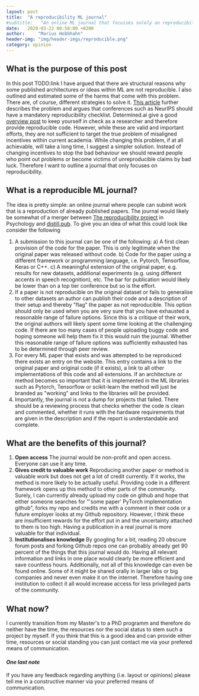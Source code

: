```yaml
---
layout: post
title:  "A reproducibility ML journal"
#subtitle:   "An online ML journal that focusses solely on reproducibility results"
date:   2020-03-22 00:58:00 +0200
author:     "Marius Hobbhahn"
header-img: "img/header-imgs/reproducible.png"
category: opinion
---
```



## What is the purpose of this post

In this post TODO:link I have argued that there are structural reasons why some published architectures or ideas within ML are not reproducible. I also outlined and estimated some of the harms that come with this problem. There are, of course, different strategies to solve it. <a href='https://www.wired.com/story/artificial-intelligence-confronts-reproducibility-crisis/'>This article</a> further describes the problem and argues that conferences such as NeurIPS should have a mandatory reproducibility checklist. Determined.ai give a good <a href='https://determined.ai/blog/reproducibility-in-ml/'>overview post</a> to keep yourself in check as a researcher and therefore provide reproducible code. However, while these are valid and important efforts, they are not sufficient to target the true problem of misaligned incentives within current academia. While changing this problem, if at all achievable, will take a long time, I suggest a simpler solution. Instead of changing incentives to stop the bad behaviour we should reward people who point out problems or become victims of unreproducible claims by bad luck. Therefore I want to outline a journal that only focuses on reproducibility. 

## What is a reproducible ML journal?

The idea is pretty simple: an online journal where people can submit work that is a reproduction of already published papers. The journal would likely be somewhat of a merger between <a href='https://osf.io/ezcuj/wiki/home/'>The reproducibility project</a> in Psychology and <a href='https://distill.pub/'>distill.pub</a>. To give you an idea of what this could look like consider the following
1. A submission to this journal can be one of the following: a) A first clean provision of the code for the paper. This is only legitimate when the original paper was released without code. b) Code for the paper using a different framework or programming language, i.e. Pytorch, Tensorflow, Keras or C++. c) A meaningful extension of the original paper, e.g. results for new datasets, additional experiments (e.g. using different accents in speech recognition), etc. The bar for publication would likely be lower than on a top tier conference but so is the effort. 
2. If a paper is not reproducible on the original dataset or fails to generalise to other datasets an author can publish their code and a description of their setup and thereby "flag" the paper as not reproducible. This option should only be used when you are very sure that you have exhausted a reasonable range of failure options. Since this is a critique of their work, the original authors will likely spent some time looking at the challenging code. If there are too many cases of people uploading buggy code and hoping someone will help them fix it this would ruin the journal. Whether this reasonable range of failure options was sufficiently exhausted has to be determined through peer review. 
3. For every ML paper that exists and was attempted to be reproduced there exists an entry on the website. This entry contains a link to the original paper and original code (if it exists), a link to all other implementations of this code and all extensions. If an architecture or method becomes so important that it is implemented in the ML libraries such as Pytorch, Tensorflow or scikit-learn the method will just be branded as "working" and links to the libraries will be provided. 
4. Importantly, the journal is not a dump for projects that failed. There should be a reviewing process that checks whether the code is clean and commented, whether it runs with the hardware requirements that are given in the description and if the report is understandable and complete. 

## What are the benefits of this journal?

1. **Open access** The journal would be non-profit and open access. Everyone can use it any time.
2. **Gives credit to valuable work** Reproducing another paper or method is valuable work but does not get a lot of credit currently. If it works, the method is more likely to be actually useful. Providing code in a different framework opens up this method to other parts of the community. Surely, I can currently already upload my code on github and hope that either someone searches for "'some paper' PyTorch implementation github", forks my repo and credits me with a comment in their code or a future employer looks at my Github repository. However, I think these are insufficient rewards for the effort put in and the uncertainty attached to them is too high. Having a publication in a real journal is more valuable for that individual.
3. **Institutionalises knowledge** By googling for a bit, reading 20 obscure forum posts and forking Github repos one can probably already get 90 percent of the things that this journal would do. Having all relevant information and links in one place would clearly be more efficient and save countless hours. Additionally, not all of this knowledge can even be found online. Some of it might be shared orally in larger labs or big companies and never even make it on the internet. Therefore having one institution to collect it all would increase access for less privileged parts of the community. 

## What now?

I currently transition from my Master's to a PhD programm and therefore do neither have the time, the resources nor the social status to stem such a project by myself. If you think that this is a good idea and can provide either time, resources or social standing you can just contact me via your prefered means of communication. 

#### ***One last note***

If you have any feedback regarding anything (i.e. layout or opinions) please tell me in a constructive manner via your preferred means of communication.

